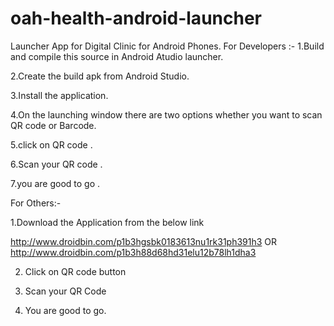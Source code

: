 # oah-health-android-launcher
Launcher App for Digital Clinic for Android Phones.
For Developers  :-
1.Build and compile this source in Android Atudio launcher.

2.Create the build apk from Android Studio.

3.Install the application.

4.On the launching window there are two options whether you want to scan QR code or Barcode.

5.click on QR code .

6.Scan your QR code .

7.you are good to go .


For Others:-

1.Download the Application from the below link

http://www.droidbin.com/p1b3hgsbk0183613nu1rk31ph391h3
OR
http://www.droidbin.com/p1b3h88d68hd31elu12b78lh1dha3

2. Click on QR code button 

3. Scan your QR Code

4. You are good to go.